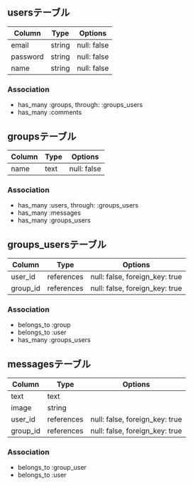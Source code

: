 ## usersテーブル
|Column|Type|Options|
|------|----|-------|
|email|string|null: false|
|password|string|null: false|
|name|string|null: false|index: true|
### Association
- has_many :groups, through:  :groups_users
- has_many :comments

## groupsテーブル
|Column|Type|Options|
|------|----|-------|
|name|text|null: false|
### Association
- has_many  :users,  through:  :groups_users
- has_many  :messages
- has_many :groups_users
 

## groups_usersテーブル
|Column|Type|Options|
|------|----|-------|
|user_id|references|null: false, foreign_key: true|
|group_id|references|null: false, foreign_key: true|
### Association
- belongs_to :group
- belongs_to :user
- has_many :groups_users

## messagesテーブル
|Column|Type|Options|
|------|----|-------|
|text|text|
|image|string|
|user_id|references|null: false, foreign_key: true|
|group_id|references|null: false, foreign_key: true|
### Association
- belongs_to :group_user
- belongs_to :user